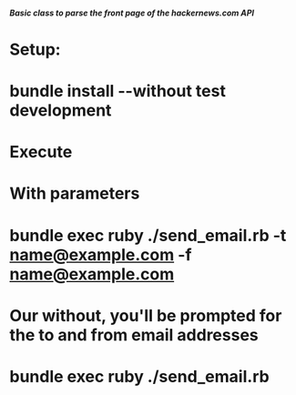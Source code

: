 ##### Basic class to parse the front page of the hackernews.com API #########
#
#  Setup: 
#    bundle install --without test development
#
#  Execute
#    With parameters
#    bundle exec ruby ./send_email.rb -t name@example.com -f name@example.com
#
#    Our without, you'll be prompted for the to and from email addresses
#    bundle exec ruby ./send_email.rb
#
